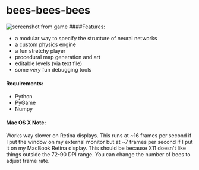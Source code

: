 bees-bees-bees
==============
![screenshot from game](https://raw.githubusercontent.com/yeahpython/bees-bees-bees/master/bees_screenshot_2.png)
####Features:  
* a modular way to specify the structure of neural networks
* a custom physics engine
* a fun stretchy player
* procedural map generation and art
* editable levels (via text file)
* some *very* fun debugging tools

#### Requirements:
* Python
* PyGame
* Numpy

#### Mac OS X Note:
Works way slower on Retina displays. This runs at ~16 frames per second if I put the window on my external monitor but at ~7 frames per second if I put it on my MacBook Retina display. This should be because X11 doesn't like things outside the 72-90 DPI range. You can change the number of bees to adjust frame rate.
